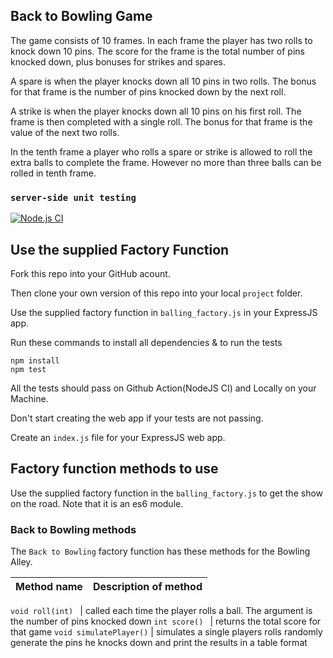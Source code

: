 ## Back to Bowling Game

The game consists of 10 frames. In each frame the player has two rolls to knock 
down 10 pins. The score for the frame is the total number of pins knocked down, 
plus bonuses for strikes and spares.  

A spare is when the player knocks down all 10 pins in two rolls. The bonus for that 
frame is the number of pins knocked down by the next roll.  

A strike is when the player knocks down all 10 pins on his first roll. The frame is 
then completed with a single roll. The bonus for that frame is the value of the 
next two rolls.  

In the tenth frame a player who rolls a spare or strike is allowed to roll the extra 
balls to complete the frame. However no more than three balls can be rolled in 
tenth frame. 


### `server-side unit testing`
[![Node.js CI](https://github.com/sapho-sys/Back_To_Bowling/actions/workflows/node.js.yml/badge.svg)](https://github.com/sapho-sys/Back_To_Bowling/actions/workflows/node.js.yml)

## Use the supplied Factory Function

Fork this repo into your GitHub acount. 

Then clone your own version of this repo into your local `project` folder.

Use the supplied factory function in `balling_factory.js` in your ExpressJS app.


Run these commands to install all dependencies & to run the tests

```
npm install
npm test
```

All the tests should pass on Github Action(NodeJS CI) and Locally on your Machine.

Don't start creating the web app if your tests are not passing.

Create an `index.js` file for your ExpressJS web app.

## Factory function methods to use

Use the supplied factory function in the `balling_factory.js` to get the show on the road. Note that it is an es6 module.


### Back to Bowling methods

The `Back to Bowling` factory function has these methods for the Bowling Alley.

Method name | Description of method
-------|-----------

`void roll(int) ` | called each time the player rolls a ball. The argument is the 
number of pins knocked down
`int score() ` | returns the total score for that game
`void simulatePlayer()` | simulates a single players rolls randomly 
generate the pins he knocks down and print the results in a table format

